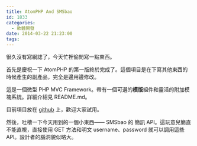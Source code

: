 ```yaml
---
title: AtomPHP And SMSbao
id: 1833
categories:
  - 軟體開發
date: 2014-03-22 21:23:00
tags:
---
```


很久沒有寫網誌了，今天忙裡偷閒寫一點東西。

首先是慶祝一下 AtomPHP 的第一版終於完成了。這個項目是在下寫其他東西的時候產生的副產品，完全是邊用邊修改。

這是一個微型 PHP MVC Framework。帶有一個可選的**模版**組件和靈活的附加模塊系統。詳細介紹見 README.md。

目前項目放在 [github](https://github.com/kinosang/AtomPHP) 上，歡迎大家試用。

然後，吐槽一下今天用到的一個小東西—— SMSbao 的 簡訊 API。這玩意兒簡直不能直視，直接使用 GET 方法和明文 username、password 就可以調用這些 API。設計者的腦洞貌似略大。
